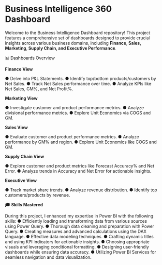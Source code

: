 # Business Intelligence 360 Dashboard

Welcome to the Business Intelligence Dashboard repository!
This project features a comprehensive set of dashboards designed to provide crucial insights across various business domains, including **Finance, Sales, Marketing, Supply Chain, and Executive Performance**.



📊 Dashboards Overview

**Finance View**

● Delve into P&L Statements.
● Identify top/bottom products/customers by Net Sales.
● Track Net Sales performance over time.
● Analyze KPIs like Net Sales, GM%, and Net Profit%.


**Marketing View**

● Investigate customer and product performance metrics.
● Analyze divisional performance metrics.
● Explore Unit Economics via COGS and GM.


**Sales View**

● Evaluate customer and product performance metrics.
● Analyze performance by GM% and region.
● Explore Unit Economics like COGS and GM.


**Supply Chain View**

● Explore customer and product metrics like Forecast Accuracy% and Net Error.
● Analyze trends in Accuracy and Net Error for actionable insights.


**Executive View**

● Track market share trends.
● Analyze revenue distribution.
● Identify top customers/products by revenue.


**🎓 Skills Mastered**

During this project, I enhanced my expertise in Power BI with the following skills:
● Efficiently loading and transforming data from various sources using Power Query.
● Thorough data cleaning and preparation with Power Query.
● Creating measures and advanced calculations using the DAX language.
● Effective data modeling techniques.
● Crafting dynamic titles and using KPI indicators for actionable insights.
● Choosing appropriate visuals and leveraging conditional formatting.
● Designing user-friendly dashboards while ensuring data accuracy.
● Utilizing Power BI Services for seamless navigation and data visualization.

